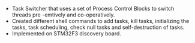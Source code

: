 - Task Switcher that uses a set of Process Control Blocks to switch threads pre -emtively and co-operatively.
- Created different shell commands to add tasks, kill tasks, initializing the tasks, task scheduling, check null tasks and self-destruction of tasks.
- Implemented on STM32F3 discovery board.
